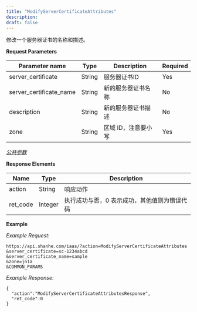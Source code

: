```yaml
---
title: "ModifyServerCertificateAttributes"
description: 
draft: false
---
```




修改一个服务器证书的名称和描述。

**Request Parameters**

| Parameter name | Type | Description | Required |
| --- | --- | --- | --- |
| server_certificate | String | 服务器证书ID | Yes |
| server_certificate_name | String | 新的服务器证书名称 | No |
| description | String | 新的服务器证书描述 | No |
| zone | String | 区域 ID，注意要小写 | Yes |

[_公共参数_](../../../parameters/)

**Response Elements**

| Name | Type | Description |
| --- | --- | --- |
| action | String | 响应动作 |
| ret_code | Integer | 执行成功与否，0 表示成功，其他值则为错误代码 |

**Example**

_Example Request_:

```
https://api.shanhe.com/iaas/?action=ModifyServerCertificateAttributes
&server_certificate=sc-1234abcd
&server_certificate_name=sample
&zone=jn1a
&COMMON_PARAMS
```

_Example Response_:

```
{
  "action":"ModifyServerCertificateAttributesResponse",
  "ret_code":0
}
```
